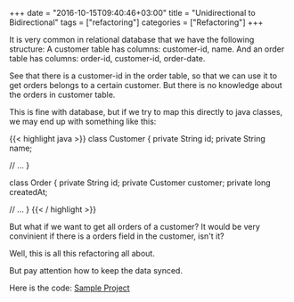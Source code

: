 +++
date = "2016-10-15T09:40:46+03:00"
title = "Unidirectional to Bidirectional"
tags = ["refactoring"]
categories = ["Refactoring"]
+++

It is very common in relational database that we have the following structure:
A customer table has columns: customer-id, name. 
And an order table has columns: order-id, customer-id, order-date.

See that there is a customer-id in the order table, so that we can use it to get orders belongs to
a certain customer. But there is no knowledge about the orders in customer table.

This is fine with database, but if we try to map this directly to java classes, we may end up with something like this:

{{< highlight java >}}
class Customer {
  private String id;
  private String name;
  
  // ...
}

class Order {
  private String id;
  private Customer customer;
  private long createdAt;
  
  // ...
}
{{< / highlight >}}

But what if we want to get all orders of a customer? It would be very convinient if there is a
orders field in the customer, isn't it?

Well, this is all this refactoring all about.

But pay attention how to keep the data synced.

Here is the code: 
[Sample Project](https://github.com/lvguowei/refactoring/tree/master/unidirectionalToBidirectional "Github")
